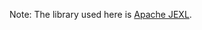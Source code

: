 Note: The library used here is [Apache JEXL](https://commons.apache.org/proper/commons-jexl/reference/syntax.html).